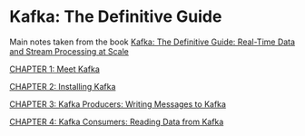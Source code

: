 # Kafka: The Definitive Guide

Main notes taken from the book [Kafka: The Definitive Guide: Real-Time Data and Stream Processing at Scale](https://a.co/d/7GZmuD8)

[CHAPTER 1: Meet Kafka](./Chapter1)

[CHAPTER 2:  Installing Kafka](./Chapter2)

[CHAPTER 3: Kafka Producers: Writing Messages to Kafka](./Chapter3)

[CHAPTER 4: Kafka Consumers: Reading Data from Kafka](./Chapter4)

